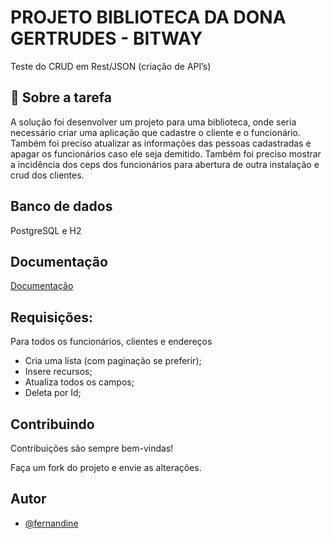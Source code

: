 
# PROJETO BIBLIOTECA DA DONA GERTRUDES - BITWAY

Teste do CRUD em Rest/JSON (criação de API’s)


## 🚀 Sobre a tarefa

A solução foi desenvolver um projeto para uma biblioteca, onde seria necessário criar 
uma aplicação que cadastre o cliente e o funcionário. Também foi preciso atualizar as informações das pessoas cadastradas e apagar os funcionários caso ele seja demitido.
Também foi preciso mostrar a incidência dos ceps dos funcionários para abertura de outra instalação e crud dos clientes.


## Banco de dados

PostgreSQL e H2


## Documentação

[Documentação](http://localhost:8080/swagger-ui/index.html)


## Requisições:

Para todos os funcionários, clientes e endereços

- Cria uma lista (com paginação se preferir);
- Insere recursos;
- Atualiza todos os campos;
- Deleta por Id;


## Contribuindo

Contribuições são sempre bem-vindas!

Faça um fork do projeto e envie as alterações.


## Autor

- [@fernandine](https://www.github.com/fernandine)

